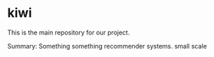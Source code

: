 # kiwi



This is the main repository for our project.

Summary:
Something something recommender systems.
small scale

